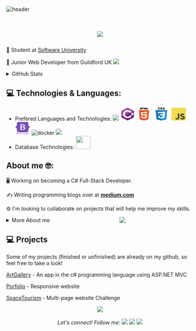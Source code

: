   ![header](https://capsule-render.vercel.app/api?&animation=fadeIn&color=timeGradient)

<h1 align="center">
  <a href="https://git.io/typing-svg">
    <img src="https://readme-typing-svg.herokuapp.com/?lines=Hi,+There!+👋;My+name+is+Stanislava...;Nice+to+meet+you!&center=true&size=30">
  </a>
</h1>
       
📌 Student at [Software University](https://softuni.bg)                          
<p>📌 Junior Web Developer from Guildford UK <img src="https://media.giphy.com/media/WUlplcMpOCEmTGBtBW/giphy.gif" width="30"></p>
  
<details>
    <summary>GitHub Stats</summary>
    </br>
  <img align="center" width="47%" src="https://github-readme-stats-lake-eta.vercel.app/api?username=StasiS-web&show_icons=true&theme=blueberry&include_all_commits=true&hide_border=true" alt="GitHub Stats" />
 <img align="center" width="47%" src="https://github-readme-stats-lake-eta.vercel.app/api/top-langs/?username=StasiS-web&layout=compact&theme=tokyonight&hide_border=true" />
<br><br>
</details>

## 💻 Technologies & Languages:  
  * Prefered Languages and Technologies: 
<img src= "https://img.shields.io/badge/.NET-512BD4?style=for-the-badge&logo=dotnet&logoColor=white&style=plastic" /> <img src= "https://raw.githubusercontent.com/devicons/devicon/master/icons/csharp/csharp-original.svg" alt="csharp" width="40" height="35" />
<img src= "https://raw.githubusercontent.com/devicons/devicon/master/icons/html5/html5-original-wordmark.svg" alt="html5" width="40" height="35" />  <img src="https://raw.githubusercontent.com/devicons/devicon/master/icons/css3/css3-original-wordmark.svg" alt="css3" width="45" height="35" /> <img src= "https://raw.githubusercontent.com/devicons/devicon/master/icons/javascript/javascript-original.svg" alt="javascript" width="40" height="35"  />  <img src="https://raw.githubusercontent.com/devicons/devicon/master/icons/bootstrap/bootstrap-plain-wordmark.svg" alt="bootstrap" width="40" height="35"/> 
<img src="https://www.vectorlogo.zone/logos/docker/docker-official.svg" alt="docker" width="40" height="30"/> <img src="https://camo.githubusercontent.com/45f27e5a6c3a058ce27cfa3c827d5e1e9eba6e1e2bcedf36c76b0c49e0128916/68747470733a2f2f696d672e736869656c64732e696f2f62616467652f4769744875622d3138313731373f7374796c653d666c6174266c6f676f3d676974687562266c6f676f436f6c6f723d7768697465"/> 
* Database Technologies: <img src="https://fiverr-res.cloudinary.com/images/t_main1,q_auto,f_auto,q_auto,f_auto/gigs/124446395/original/b68691adbfd454ea4173b4f213f9b7b11a5c426e/create-er-diagrams-develop-database-offer-tech-support.png" width="40" height="35"/> 


## About me 🤓:
  🖥 Working on becoming a C# Full-Stack Developer.</p>
  :writing_hand: Writing programming blogs over at **[medium.com](https://codingexpert.medium.com/)**</p>
  ⚙️ I'm looking to collaborate on projects that will help me improve my skills.</p>
  <img align="right" src="https://media.giphy.com/media/JIX9t2j0ZTN9S/giphy.gif?raw=true" width="200"/>
  <details>
  <summary>More About me</summary>
  </br>
    💡  I'm really passionate about computers and programming.</p>
    ⭐️ Reading blog post about programming whenever possible.</p>
    ⚡ Fun fact: I love Yoga, Cycling, Ice-skating & Swimming and Reading books.</p>
<br><br>
</details>

## :computer: Projects 
Some of my projects (finished or unfinished) are already on my github, so feel free to take a look! 

[ArtGallery](https://github.com/StasiS-web/ArtGallery) - An app in the c# programming language using ASP.NET MVC

[Porfolio](https://github.com/StasiS-web/portfolio) - Responsive website

[SpaceTourism](https://github.com/StasiS-web/spaceTourism) - Multi-page website Challenge
 
<footer>
  <p align="center">
    <img width=auto height="20" src="https://visitor-badge.glitch.me/badge?page_id=StasiS-web">
  </p>
  <p align="center">
   <i>Let's connect! Follow me:</i>
    <a href="https://www.linkedin.com/in/stanislavastoeva/" alt="LinkedIn"><img src="https://img.icons8.com/color/48/000000/linkedin.png" width="2.5%"/></a>
    <a href="https://discord.gg/Stasi14#4872" alt="Discord"><img src="https://github.com/sciencepal/sciencepal/blob/master/assets/discord-round.svg" width="2.5%"/></a>
    <a href="https://twitter.com/StasiStoeva" alt="Twitter"><img src="https://img.icons8.com/color/48/000000/twitter.png" width="2.5%"/></a>
  </p>
 </footer>
